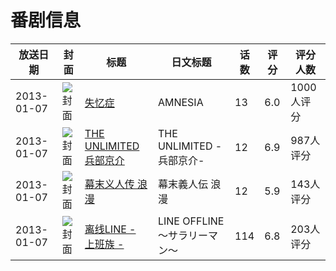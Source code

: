# 番剧信息

|放送日期|封面|标题|日文标题|话数|评分|评分人数|
|---|---|---|---|---|---|---|
|2013-01-07|![封面](https://lain.bgm.tv/pic/cover/c/4a/0a/46452_I2aB8.jpg)|[失忆症](https://bangumi.tv/subject/46452)|AMNESIA|13|6.0|1000人评分|
|2013-01-07|![封面](https://lain.bgm.tv/pic/cover/c/95/ba/52484_UUXKX.jpg)|[THE UNLIMITED 兵部京介](https://bangumi.tv/subject/52484)|THE UNLIMITED -兵部京介-|12|6.9|987人评分|
|2013-01-07|![封面](https://lain.bgm.tv/pic/cover/c/3d/7d/53889_6o3nB.jpg)|[幕末义人传 浪漫](https://bangumi.tv/subject/53889)|幕末義人伝 浪漫|12|5.9|143人评分|
|2013-01-07|![封面](https://lain.bgm.tv/pic/cover/c/71/28/57150_zlDQM.jpg)|[离线LINE - 上班族 -](https://bangumi.tv/subject/57150)|LINE OFFLINE ～サラリーマン～|114|6.8|203人评分|

